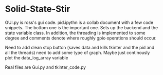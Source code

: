# Solid-State-Stir
GUI.py is ross's gui code. pid.ipythn is a collab document with a few code snippets. The bottom one is the important one. Sets up the backend and the state variable class. In addition, the threading is implemented to some degree and comments denote where roughly gpio operations should occur.

Need to add clean stop button (saves data and kills tkinter and the pid and all the threads)
need to add some type of graph. Maybe just continously plot the data_log_array variable

Real files are Gui.py and tkinter_code.py
